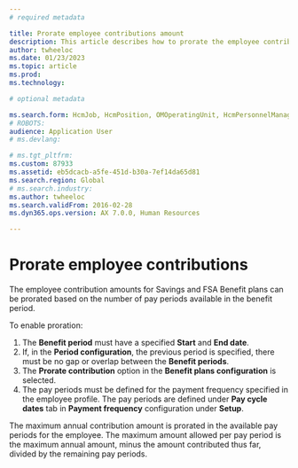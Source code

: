 ```yaml
---
# required metadata

title: Prorate employee contributions amount 
description: This article describes how to prorate the employee contributions amount.  
author: twheeloc
ms.date: 01/23/2023
ms.topic: article
ms.prod: 
ms.technology: 

# optional metadata

ms.search.form: HcmJob, HcmPosition, OMOperatingUnit, HcmPersonnelManagementWorkspace
# ROBOTS: 
audience: Application User
# ms.devlang: 

# ms.tgt_pltfrm: 
ms.custom: 87933
ms.assetid: eb5dcacb-a5fe-451d-b30a-7ef14da65d81
ms.search.region: Global
# ms.search.industry: 
ms.author: twheeloc
ms.search.validFrom: 2016-02-28
ms.dyn365.ops.version: AX 7.0.0, Human Resources

---
```


# Prorate employee contributions

The employee contribution amounts for Savings and FSA Benefit plans can be prorated based on the number of pay periods available in the benefit period.

To enable proration:

1. The **Benefit period** must have a specified **Start** and **End date**.
2. If, in the **Period configuration**, the previous period is specified, there must be no gap or overlap between the **Benefit periods**.
3. The **Prorate contribution** option in the **Benefit plans configuration** is selected.
4. The pay periods must be defined for the payment frequency specified in the employee profile. The pay periods are defined under **Pay cycle dates** tab in **Payment
frequency** configuration under **Setup**.

The maximum annual contribution amount is prorated in the available pay periods for the employee. The maximum amount allowed per pay period is the maximum annual amount, minus the amount contributed thus far, divided by the remaining pay periods.
